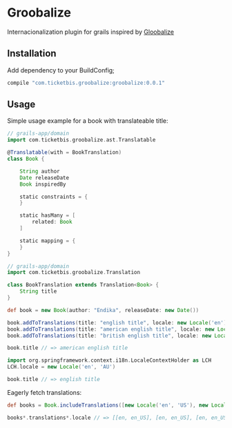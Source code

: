 # Groobalize

Internacionalization plugin for grails inspired by [Gloobalize](https://github.com/globalize/globalize)

## Installation

Add dependency to your BuildConfig;

```groovy
compile "com.ticketbis.groobalize:groobalize:0.0.1"
```

## Usage

Simple usage example for a book with translateable title:

```groovy
// grails-app/domain
import com.ticketbis.groobalize.ast.Translatable

@Translatable(with = BookTranslation)
class Book {

    String author
    Date releaseDate
    Book inspiredBy

    static constraints = {
    }

    static hasMany = [
        related: Book
    ]

    static mapping = {
    }
}
```

```groovy
// grails-app/domain
import com.ticketbis.groobalize.Translation

class BookTranslation extends Translation<Book> {
    String title
}
```

```groovy
def book = new Book(author: "Endika", releaseDate: new Date())

book.addToTranslations(title: "english title", locale: new Locale('en'))
book.addToTranslations(title: "american english title", locale: new Locale('en', 'US'))
book.addToTranslations(title: "british english title", locale: new Locale('en', 'GB'))

book.title // => american english title

import org.springframework.context.i18n.LocaleContextHolder as LCH
LCH.locale = new Locale('en', 'AU')

book.title // => english title
```

Eagerly fetch translations:

```groovy
def books = Book.includeTranslations([new Locale('en', 'US'), new Locale('en')]).list()

books*.translations*.locale // => [[en, en_US], [en, en_US], [en, en_US], [en, en_US], [en_US, en]]
```

